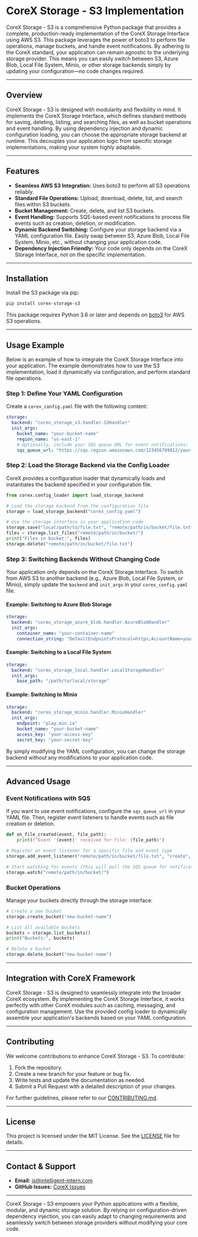 # CoreX Storage - S3 Implementation

CoreX Storage - S3 is a comprehensive Python package that provides a complete, production-ready implementation of the CoreX Storage Interface using AWS S3. This package leverages the power of boto3 to perform file operations, manage buckets, and handle event notifications. By adhering to the CoreX standard, your application can remain agnostic to the underlying storage provider. This means you can easily switch between S3, Azure Blob, Local File System, Minio, or other storage backends simply by updating your configuration—no code changes required.

---

## Overview

CoreX Storage - S3 is designed with modularity and flexibility in mind. It implements the CoreX Storage Interface, which defines standard methods for saving, deleting, listing, and searching files, as well as bucket operations and event handling. By using dependency injection and dynamic configuration loading, you can choose the appropriate storage backend at runtime. This decouples your application logic from specific storage implementations, making your system highly adaptable.

---

## Features

- **Seamless AWS S3 Integration:** Uses boto3 to perform all S3 operations reliably.
- **Standard File Operations:** Upload, download, delete, list, and search files within S3 buckets.
- **Bucket Management:** Create, delete, and list S3 buckets.
- **Event Handling:** Supports SQS-based event notifications to process file events such as creation, deletion, or modification.
- **Dynamic Backend Switching:** Configure your storage backend via a YAML configuration file. Easily swap between S3, Azure Blob, Local File System, Minio, etc., without changing your application code.
- **Dependency Injection Friendly:** Your code only depends on the CoreX Storage Interface, not on the specific implementation.

---

## Installation

Install the S3 package via pip:

~~~bash
pip install corex-storage-s3
~~~

This package requires Python 3.6 or later and depends on [boto3](https://boto3.amazonaws.com/v1/documentation/api/latest/index.html) for AWS S3 operations.

---

## Usage Example

Below is an example of how to integrate the CoreX Storage Interface into your application. The example demonstrates how to use the S3 implementation, load it dynamically via configuration, and perform standard file operations.

### Step 1: Define Your YAML Configuration

Create a `corex_config.yaml` file with the following content:

~~~yaml
storage:
  backend: "corex_storage_s3.handler.S3Handler"
  init_args:
    bucket_name: "your-bucket-name"
    region_name: "us-east-1"
    # Optionally, include your SQS queue URL for event notifications:
    sqs_queue_url: "https://sqs.region.amazonaws.com/123456789012/your-queue"
~~~

### Step 2: Load the Storage Backend via the Config Loader

CoreX provides a configuration loader that dynamically loads and instantiates the backend specified in your configuration file.

~~~python
from corex.config_loader import load_storage_backend

# Load the storage backend from the configuration file
storage = load_storage_backend("corex_config.yaml")

# Use the storage interface in your application code
storage.save("local/path/to/file.txt", "remote/path/in/bucket/file.txt")
files = storage.list_files("remote/path/in/bucket/")
print("Files in bucket:", files)
storage.delete("remote/path/in/bucket/file.txt")
~~~

### Step 3: Switching Backends Without Changing Code

Your application only depends on the CoreX Storage Interface. To switch from AWS S3 to another backend (e.g., Azure Blob, Local File System, or Minio), simply update the `backend` and `init_args` in your `corex_config.yaml` file.

#### Example: Switching to Azure Blob Storage

~~~yaml
storage:
  backend: "corex_storage_azure_blob.handler.AzureBlobHandler"
  init_args:
    container_name: "your-container-name"
    connection_string: "DefaultEndpointsProtocol=https;AccountName=youraccount;AccountKey=yourkey;EndpointSuffix=core.windows.net"
~~~

#### Example: Switching to a Local File System

~~~yaml
storage:
  backend: "corex_storage_local.handler.LocalStorageHandler"
  init_args:
    base_path: "/path/to/local/storage"
~~~

#### Example: Switching to Minio

~~~yaml
storage:
  backend: "corex_storage_minio.handler.MinioHandler"
  init_args:
    endpoint: "play.min.io"
    bucket_name: "your-bucket-name"
    access_key: "your-access-key"
    secret_key: "your-secret-key"
~~~

By simply modifying the YAML configuration, you can change the storage backend without any modifications to your application code.

---

## Advanced Usage

### Event Notifications with SQS

If you want to use event notifications, configure the `sqs_queue_url` in your YAML file. Then, register event listeners to handle events such as file creation or deletion.

~~~python
def on_file_created(event, file_path):
    print(f"Event '{event}' received for file: {file_path}")

# Register an event listener for a specific file and event type
storage.add_event_listener("remote/path/in/bucket/file.txt", "create", on_file_created)

# Start watching for events (this will poll the SQS queue for notifications)
storage.watch("remote/path/in/bucket/")
~~~

### Bucket Operations

Manage your buckets directly through the storage interface:

~~~python
# Create a new bucket
storage.create_bucket("new-bucket-name")

# List all available buckets
buckets = storage.list_buckets()
print("Buckets:", buckets)

# Delete a bucket
storage.delete_bucket("new-bucket-name")
~~~

---

## Integration with CoreX Framework

CoreX Storage - S3 is designed to seamlessly integrate into the broader CoreX ecosystem. By implementing the CoreX Storage Interface, it works perfectly with other CoreX modules such as caching, messaging, and configuration management. Use the provided config loader to dynamically assemble your application's backends based on your YAML configuration.

---

## Contributing

We welcome contributions to enhance CoreX Storage - S3. To contribute:

1. Fork the repository.
2. Create a new branch for your feature or bug fix.
3. Write tests and update the documentation as needed.
4. Submit a Pull Request with a detailed description of your changes.

For further guidelines, please refer to our [CONTRIBUTING.md](CONTRIBUTING.md).

---

## License

This project is licensed under the MIT License. See the [LICENSE](../LICENSE) file for details.

---

## Contact & Support

- **Email:** js@intelligent-intern.com
- **GitHub Issues:** [CoreX Issues](https://github.com/intelligent-intern/corex/issues)

---

CoreX Storage - S3 empowers your Python applications with a flexible, modular, and dynamic storage solution. By relying on configuration-driven dependency injection, you can easily adapt to changing requirements and seamlessly switch between storage providers without modifying your core code.
